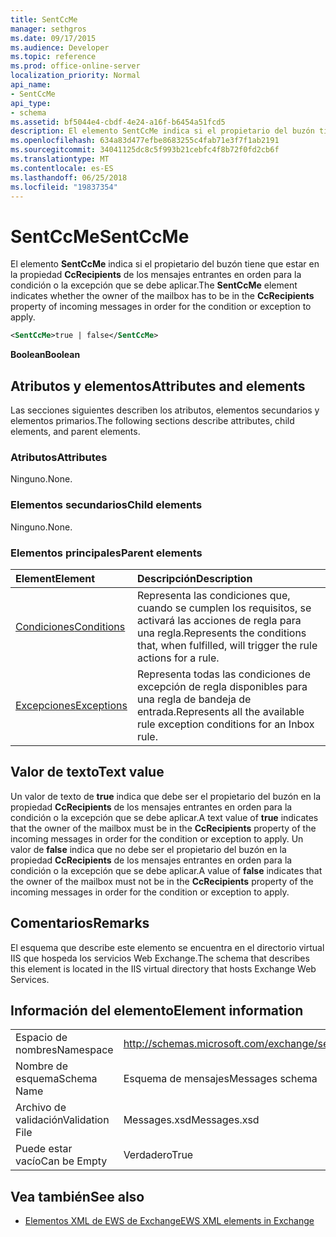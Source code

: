 ```yaml
---
title: SentCcMe
manager: sethgros
ms.date: 09/17/2015
ms.audience: Developer
ms.topic: reference
ms.prod: office-online-server
localization_priority: Normal
api_name:
- SentCcMe
api_type:
- schema
ms.assetid: bf5044e4-cbdf-4e24-a16f-b6454a51fcd5
description: El elemento SentCcMe indica si el propietario del buzón tiene que estar en la propiedad CcRecipients de los mensajes entrantes en orden para la condición o la excepción que se debe aplicar.
ms.openlocfilehash: 634a83d477efbe8683255c4fab71e3f7f1ab2191
ms.sourcegitcommit: 34041125dc8c5f993b21cebfc4f8b72f0fd2cb6f
ms.translationtype: MT
ms.contentlocale: es-ES
ms.lasthandoff: 06/25/2018
ms.locfileid: "19837354"
---
```

# <a name="sentccme"></a><span data-ttu-id="9cdb5-103">SentCcMe</span><span class="sxs-lookup"><span data-stu-id="9cdb5-103">SentCcMe</span></span>

<span data-ttu-id="9cdb5-104">El elemento **SentCcMe** indica si el propietario del buzón tiene que estar en la propiedad **CcRecipients** de los mensajes entrantes en orden para la condición o la excepción que se debe aplicar.</span><span class="sxs-lookup"><span data-stu-id="9cdb5-104">The **SentCcMe** element indicates whether the owner of the mailbox has to be in the **CcRecipients** property of incoming messages in order for the condition or exception to apply.</span></span> 
  
```XML
<SentCcMe>true | false</SentCcMe>
```

 <span data-ttu-id="9cdb5-105">**Boolean**</span><span class="sxs-lookup"><span data-stu-id="9cdb5-105">**Boolean**</span></span>
## <a name="attributes-and-elements"></a><span data-ttu-id="9cdb5-106">Atributos y elementos</span><span class="sxs-lookup"><span data-stu-id="9cdb5-106">Attributes and elements</span></span>

<span data-ttu-id="9cdb5-107">Las secciones siguientes describen los atributos, elementos secundarios y elementos primarios.</span><span class="sxs-lookup"><span data-stu-id="9cdb5-107">The following sections describe attributes, child elements, and parent elements.</span></span>
  
### <a name="attributes"></a><span data-ttu-id="9cdb5-108">Atributos</span><span class="sxs-lookup"><span data-stu-id="9cdb5-108">Attributes</span></span>

<span data-ttu-id="9cdb5-109">Ninguno.</span><span class="sxs-lookup"><span data-stu-id="9cdb5-109">None.</span></span>
  
### <a name="child-elements"></a><span data-ttu-id="9cdb5-110">Elementos secundarios</span><span class="sxs-lookup"><span data-stu-id="9cdb5-110">Child elements</span></span>

<span data-ttu-id="9cdb5-111">Ninguno.</span><span class="sxs-lookup"><span data-stu-id="9cdb5-111">None.</span></span>
  
### <a name="parent-elements"></a><span data-ttu-id="9cdb5-112">Elementos principales</span><span class="sxs-lookup"><span data-stu-id="9cdb5-112">Parent elements</span></span>

|<span data-ttu-id="9cdb5-113">**Element**</span><span class="sxs-lookup"><span data-stu-id="9cdb5-113">**Element**</span></span>|<span data-ttu-id="9cdb5-114">**Descripción**</span><span class="sxs-lookup"><span data-stu-id="9cdb5-114">**Description**</span></span>|
|:-----|:-----|
|[<span data-ttu-id="9cdb5-115">Condiciones</span><span class="sxs-lookup"><span data-stu-id="9cdb5-115">Conditions</span></span>](conditions.md) <br/> |<span data-ttu-id="9cdb5-116">Representa las condiciones que, cuando se cumplen los requisitos, se activará las acciones de regla para una regla.</span><span class="sxs-lookup"><span data-stu-id="9cdb5-116">Represents the conditions that, when fulfilled, will trigger the rule actions for a rule.</span></span>  <br/> |
|[<span data-ttu-id="9cdb5-117">Excepciones</span><span class="sxs-lookup"><span data-stu-id="9cdb5-117">Exceptions</span></span>](exceptions.md) <br/> |<span data-ttu-id="9cdb5-118">Representa todas las condiciones de excepción de regla disponibles para una regla de bandeja de entrada.</span><span class="sxs-lookup"><span data-stu-id="9cdb5-118">Represents all the available rule exception conditions for an Inbox rule.</span></span>  <br/> |
   
## <a name="text-value"></a><span data-ttu-id="9cdb5-119">Valor de texto</span><span class="sxs-lookup"><span data-stu-id="9cdb5-119">Text value</span></span>

<span data-ttu-id="9cdb5-120">Un valor de texto de **true** indica que debe ser el propietario del buzón en la propiedad **CcRecipients** de los mensajes entrantes en orden para la condición o la excepción que se debe aplicar.</span><span class="sxs-lookup"><span data-stu-id="9cdb5-120">A text value of **true** indicates that the owner of the mailbox must be in the **CcRecipients** property of the incoming messages in order for the condition or exception to apply.</span></span> <span data-ttu-id="9cdb5-121">Un valor de **false** indica que no debe ser el propietario del buzón en la propiedad **CcRecipients** de los mensajes entrantes en orden para la condición o la excepción que se debe aplicar.</span><span class="sxs-lookup"><span data-stu-id="9cdb5-121">A value of **false** indicates that the owner of the mailbox must not be in the **CcRecipients** property of the incoming messages in order for the condition or exception to apply.</span></span> 
  
## <a name="remarks"></a><span data-ttu-id="9cdb5-122">Comentarios</span><span class="sxs-lookup"><span data-stu-id="9cdb5-122">Remarks</span></span>

<span data-ttu-id="9cdb5-123">El esquema que describe este elemento se encuentra en el directorio virtual IIS que hospeda los servicios Web Exchange.</span><span class="sxs-lookup"><span data-stu-id="9cdb5-123">The schema that describes this element is located in the IIS virtual directory that hosts Exchange Web Services.</span></span>
  
## <a name="element-information"></a><span data-ttu-id="9cdb5-124">Información del elemento</span><span class="sxs-lookup"><span data-stu-id="9cdb5-124">Element information</span></span>

|||
|:-----|:-----|
|<span data-ttu-id="9cdb5-125">Espacio de nombres</span><span class="sxs-lookup"><span data-stu-id="9cdb5-125">Namespace</span></span>  <br/> |http://schemas.microsoft.com/exchange/services/2006/messages  <br/> |
|<span data-ttu-id="9cdb5-126">Nombre de esquema</span><span class="sxs-lookup"><span data-stu-id="9cdb5-126">Schema Name</span></span>  <br/> |<span data-ttu-id="9cdb5-127">Esquema de mensajes</span><span class="sxs-lookup"><span data-stu-id="9cdb5-127">Messages schema</span></span>  <br/> |
|<span data-ttu-id="9cdb5-128">Archivo de validación</span><span class="sxs-lookup"><span data-stu-id="9cdb5-128">Validation File</span></span>  <br/> |<span data-ttu-id="9cdb5-129">Messages.xsd</span><span class="sxs-lookup"><span data-stu-id="9cdb5-129">Messages.xsd</span></span>  <br/> |
|<span data-ttu-id="9cdb5-130">Puede estar vacío</span><span class="sxs-lookup"><span data-stu-id="9cdb5-130">Can be Empty</span></span>  <br/> |<span data-ttu-id="9cdb5-131">Verdadero</span><span class="sxs-lookup"><span data-stu-id="9cdb5-131">True</span></span>  <br/> |
   
## <a name="see-also"></a><span data-ttu-id="9cdb5-132">Vea también</span><span class="sxs-lookup"><span data-stu-id="9cdb5-132">See also</span></span>



- [<span data-ttu-id="9cdb5-133">Elementos XML de EWS de Exchange</span><span class="sxs-lookup"><span data-stu-id="9cdb5-133">EWS XML elements in Exchange</span></span>](ews-xml-elements-in-exchange.md)

